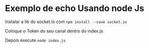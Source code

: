# Exemplo de echo Usando node Js

Instalar a lib do socket.io com `npm install --save socket.io`

Coloque o Token do seu canal dentro do index.js

Depois execute `node index.js`
